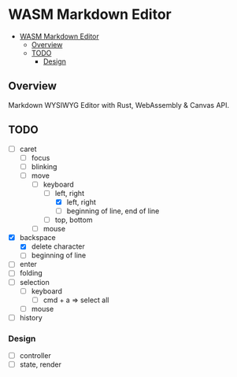 # WASM Markdown Editor

- [WASM Markdown Editor](#wasm-markdown-editor)
  - [Overview](#overview)
  - [TODO](#todo)
    - [Design](#design)

## Overview

Markdown WYSIWYG Editor with Rust, WebAssembly & Canvas API.

## TODO

- [ ] caret
  - [ ] focus
  - [ ] blinking
  - [ ] move
    - [ ] keyboard
      - [ ] left, right
        - [x] left, right
        - [ ] beginning of line, end of line
      - [ ] top, bottom
    - [ ] mouse
- [x] backspace
  - [x] delete character
  - [ ] beginning of line
- [ ] enter
- [ ] folding
- [ ] selection
  - [ ] keyboard
    - [ ] cmd + a => select all
  - [ ] mouse
- [ ] history

### Design

- [ ] controller
- [ ] state, render
